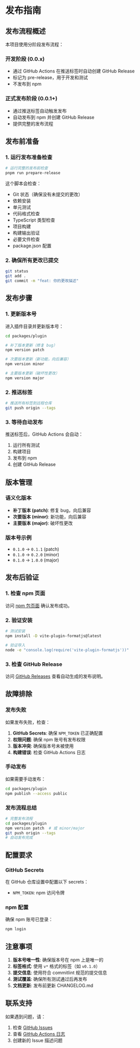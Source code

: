 # 发布指南

## 发布流程概述

本项目使用分阶段发布流程：

### 开发阶段 (0.0.x)
- 通过 GitHub Actions 在推送标签时自动创建 GitHub Release
- 标记为 pre-release，用于开发和测试
- 不发布到 npm

### 正式发布阶段 (0.0.1+)
- 通过推送标签自动触发发布
- 自动发布到 npm 并创建 GitHub Release
- 提供完整的发布流程

## 发布前准备

### 1. 运行发布准备检查

```bash
# 运行完整的发布前检查
pnpm run prepare-release
```

这个脚本会检查：
- Git 状态（确保没有未提交的更改）
- 依赖安装
- 单元测试
- 代码格式检查
- TypeScript 类型检查
- 项目构建
- 构建输出验证
- 必要文件检查
- package.json 配置

### 2. 确保所有更改已提交

```bash
git status
git add .
git commit -m "feat: 你的更改描述"
```

## 发布步骤

### 1. 更新版本号

进入插件目录并更新版本号：

```bash
cd packages/plugin

# 补丁版本更新（修复 bug）
npm version patch

# 次要版本更新（新功能，向后兼容）
npm version minor

# 主要版本更新（破坏性更改）
npm version major
```

### 2. 推送标签

```bash
# 推送所有标签到远程仓库
git push origin --tags
```

### 3. 等待自动发布

推送标签后，GitHub Actions 会自动：
1. 运行所有测试
2. 构建项目
3. 发布到 npm
4. 创建 GitHub Release

## 版本管理

### 语义化版本

- **补丁版本 (patch)**: 修复 bug，向后兼容
- **次要版本 (minor)**: 新功能，向后兼容
- **主要版本 (major)**: 破坏性更改

### 版本号示例

- `0.1.0` → `0.1.1` (patch)
- `0.1.0` → `0.2.0` (minor)
- `0.1.0` → `1.0.0` (major)

## 发布后验证

### 1. 检查 npm 页面

访问 [npm 包页面](https://www.npmjs.com/package/vite-plugin-formatjs) 确认发布成功。

### 2. 验证安装

```bash
# 测试安装
npm install -D vite-plugin-formatjs@latest

# 验证导入
node -e "console.log(require('vite-plugin-formatjs'))"
```

### 3. 检查 GitHub Release

访问 [GitHub Releases](https://github.com/Asfamilybank/vite-plugin-formatjs/releases) 查看自动生成的发布说明。

## 故障排除

### 发布失败

如果发布失败，检查：

1. **GitHub Secrets**: 确保 `NPM_TOKEN` 已正确配置
2. **权限问题**: 确保 npm 账号有发布权限
3. **版本冲突**: 确保版本号未被使用
4. **构建错误**: 检查 GitHub Actions 日志

### 手动发布

如果需要手动发布：

```bash
cd packages/plugin
npm publish --access public
```

### 发布流程总结

```bash
# 完整发布流程
cd packages/plugin
npm version patch  # 或 minor/major
git push origin --tags
# 自动发布完成
```

## 配置要求

### GitHub Secrets

在 GitHub 仓库设置中配置以下 secrets：

- `NPM_TOKEN`: npm 访问令牌

### npm 配置

确保 npm 账号已登录：

```bash
npm login
```

## 注意事项

1. **版本号唯一性**: 确保版本号在 npm 上是唯一的
2. **标签格式**: 使用 `v*` 格式的标签（如 `v0.1.0`）
3. **提交信息**: 使用符合 commitlint 规范的提交信息
4. **测试覆盖**: 确保所有测试通过后再发布
5. **文档更新**: 发布前更新 CHANGELOG.md

## 联系支持

如果遇到问题，请：

1. 检查 [GitHub Issues](https://github.com/Asfamilybank/vite-plugin-formatjs/issues)
2. 查看 [GitHub Actions 日志](https://github.com/Asfamilybank/vite-plugin-formatjs/actions)
3. 创建新的 Issue 描述问题 
